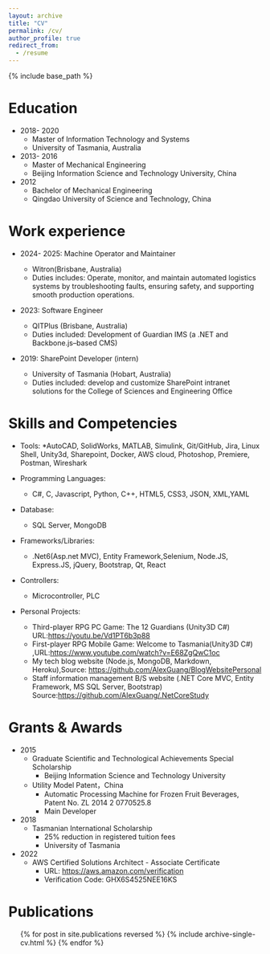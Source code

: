 ```yaml
---
layout: archive
title: "CV"
permalink: /cv/
author_profile: true
redirect_from:
  - /resume
---
```


{% include base_path %}



Education
======
* 2018- 2020
  * Master of Information Technology and Systems
  * University of Tasmania, Australia
* 2013- 2016
  * Master of Mechanical Engineering
  * Beijing Information Science and Technology University, China
* 2012 
  * Bachelor of Mechanical Engineering
  * Qingdao University of Science and Technology, China



Work experience
======
* 2024- 2025: Machine Operator and Maintainer
  * Witron(Brisbane, Australia)
  * Duties includes: Operate, monitor, and maintain automated logistics systems by troubleshooting faults, ensuring safety, and supporting smooth production operations.
  

* 2023: Software Engineer
  * QITPlus (Brisbane, Australia)
  * Duties included: Development of Guardian IMS (a .NET and Backbone.js–based CMS)
  

* 2019: SharePoint Developer (intern)
  * University of Tasmania (Hobart, Australia)
  * Duties included: develop and customize SharePoint intranet solutions for the College of Sciences and Engineering Office
  
  
Skills and Competencies
======
* Tools:
  *AutoCAD, SolidWorks, MATLAB, Simulink, Git/GitHub, Jira, Linux Shell, Unity3d, Sharepoint, Docker, AWS cloud, Photoshop, Premiere, Postman, Wireshark
* Programming Languages:
  * C#, C, Javascript, Python, C++, HTML5, CSS3, JSON, XML,YAML   
  
* Database: 
  * SQL Server, MongoDB
* Frameworks/Libraries:
  * .Net6(Asp.net MVC), Entity Framework,Selenium, Node.JS, Express.JS, jQuery, Bootstrap, Qt, React
* Controllers: 
   * Microcontroller, PLC
* Personal Projects: 
  * Third-player RPG PC Game: The 12 Guardians (Unity3D C#) URL:https://youtu.be/Vd1PT6b3p88
  * First-player RPG Mobile Game: Welcome to Tasmania(Unity3D C#) ,URL:https://www.youtube.com/watch?v=E68ZgQwC1oc
  * My tech blog website (Node.js, MongoDB, Markdown, Heroku),Source: https://github.com/AlexGuang/BlogWebsitePersonal
  * Staff information management B/S website (.NET Core MVC, Entity Framework, MS SQL Server, Bootstrap)    Source:https://github.com/AlexGuang/.NetCoreStudy


Grants & Awards
======

* 2015
  * Graduate Scientific and Technological Achievements Special Scholarship
    * Beijing Information Science and Technology University
  * Utility Model Patent，China
    * Automatic Processing Machine for Frozen Fruit Beverages, Patent No. ZL 2014 2 0770525.8
    * Main Developer
* 2018 
  * Tasmanian International Scholarship
    * 25% reduction in registered tuition fees
    * University of Tasmania
* 2022
  * AWS Certified Solutions Architect - Associate Certificate 
    * URL: https://aws.amazon.com/verification
    * Verification Code: GHX6S4525NEE16KS


Publications
======
  <ul>{% for post in site.publications reversed %}
    {% include archive-single-cv.html %}
  {% endfor %}</ul>


<!--
Talks
======
  <ul>{% for post in site.talks reversed %}
    {% include archive-single-talk-cv.html  %}
  {% endfor %}</ul>
  
Teaching
======
  <ul>{% for post in site.teaching reversed %}
    {% include archive-single-cv.html %}
  {% endfor %}</ul>
  
-->
